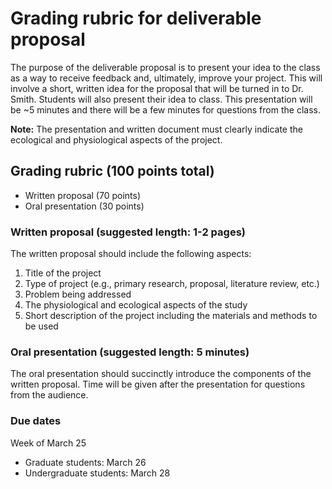 # Grading rubric for deliverable proposal
The purpose of the deliverable proposal is to present your idea to the class
as a way to receive feedback and, ultimately, improve your project.
This will involve a short, written idea for the proposal that will be turned
in to Dr. Smith. Students will also present their idea to class.
This presentation will be ~5 minutes and there will be a few minutes for questions
from the class.

**Note:** The presentation and written document must clearly indicate the ecological and
physiological aspects of the project.

## Grading rubric (100 points total)
- Written proposal (70 points)
- Oral presentation (30 points)

### Written proposal (suggested length: 1-2 pages)
The written proposal should include the following aspects:
1. Title of the project
2. Type of project (e.g., primary research, proposal, literature review, etc.)
3. Problem being addressed
4. The physiological and ecological aspects of the study
5. Short description of the project including the materials and methods to be used

### Oral presentation (suggested length: 5 minutes)
The oral presentation should succinctly introduce the components of the written proposal.
Time will be given after the presentation for questions from the audience.

### Due dates
Week of March 25
- Graduate students: March 26
- Undergraduate students: March 28
